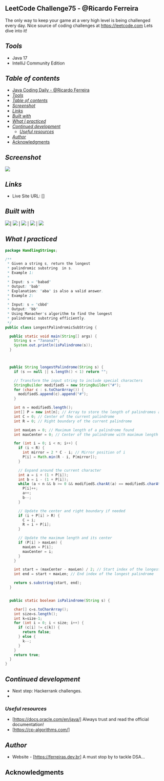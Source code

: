 ## LeetCode Challenge75 - @Ricardo Ferreira
The only way to keep your game at a very high level
is being challenged every day. Nice source of coding challenges at https://leetcode.com
Lets dive into it!
## _Tools_
- Java 17
- IntelliJ Community Edition

## _Table of contents_
- [Java Coding Daily - @Ricardo Ferreira](#java-coding-daily---ricardo-ferreira)
- [_Tools_](#tools)
- [_Table of contents_](#table-of-contents)
- [_Screenshot_](#screenshot)
- [_Links_](#links)
- [_Built with_](#built-with)
- [_What I practiced_](#what-i-practiced)
- [_Continued development_](#continued-development)
  - [_Useful resources_](#useful-resources)
- [_Author_](#author)
- [Acknowledgments](#acknowledgments)


## _Screenshot_
[![](./carbon.png)]()
## _Links_
- Live Site URL: [] 
## _Built with_

 ![](https://ferreiras.dev.br/assets/images/icons/java-icon.svg)| ![](https://ferreiras.dev.br/assets/images/icons/git-scm-icon.svg) | ![](https://ferreiras.dev.br/assets/images/icons/icons8-intellij-idea.svg) | ![](https://ferreiras.dev.br/assets/images/icons/linux-original.svg) | ![](https://ferreiras.dev.br/assets/images/icons/icons8-visual-studio-code.svg)

 ## _What I practiced_
```java
package HandlingStrings;

/**
 * Given a string s, return the longest
 * palindromic substring  in s.
 * Example 1:
 *
 * Input: s = "babad"
 * Output: "bab"
 * Explanation: "aba" is also a valid answer.
 * Example 2:
 *
 * Input: s = "cbbd"
 * Output: "bb"
 * Using Manacher's algorithm to find the longest
 * palindromic substring efficiently.
 */
public class LongestPalindromicSubString {

  public static void main(String[] args) {
    String s = "7anana7";
    System.out.println(isPalindrome(s));
  }



  public String longestPalindrome(String s) {
    if (s == null || s.length() < 1) return "";

    // Transform the input string to include special characters
    StringBuilder modifiedS = new StringBuilder("#");
    for (char c : s.toCharArray()) {
      modifiedS.append(c).append("#");
    }

    int n = modifiedS.length();
    int[] P = new int[n]; // Array to store the length of palindromes at each position
    int C = 0; // Center of the current palindrome
    int R = 0; // Right boundary of the current palindrome

    int maxLen = 0; // Maximum length of a palindrome found
    int maxCenter = 0; // Center of the palindrome with maximum length

    for (int i = 0; i < n; i++) {
      if (i < R) {
        int mirror = 2 * C - i; // Mirror position of i
        P[i] = Math.min(R - i, P[mirror]);
      }

      // Expand around the current character
      int a = i + (1 + P[i]);
      int b = i - (1 + P[i]);
      while (a < n && b >= 0 && modifiedS.charAt(a) == modifiedS.charAt(b)) {
        P[i]++;
        a++;
        b--;
      }

      // Update the center and right boundary if needed
      if (i + P[i] > R) {
        C = i;
        R = i + P[i];
      }

      // Update the maximum length and its center
      if (P[i] > maxLen) {
        maxLen = P[i];
        maxCenter = i;
      }
    }

    int start = (maxCenter - maxLen) / 2; // Start index of the longest palindrome
    int end = start + maxLen; // End index of the longest palindrome

    return s.substring(start, end);
  }


  public static boolean isPalindrome(String s) {

    char[] c=s.toCharArray();
    int size=s.length();
    int k=size-1;
    for (int i = 0; i < size; i++) {
      if (c[i] != c[k]) {
        return false;
      } else {
        k--;
      }
    }
    return true;
  }
}


``` 

## _Continued development_
- Next step: Hackerrank challenges.
- 
### _Useful resources_
- [https://docs.oracle.com/en/java/] Always trust and read the official documentation!
- [https://cp-algorithms.com/] 
## _Author_
- Website - [https://ferreiras.dev.br]  A must stop by to tackle DSA...
## Acknowledgments
